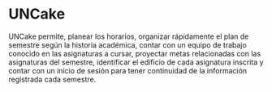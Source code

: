# UNCake
UNCake permite, planear los horarios, organizar rápidamente el plan de semestre según la historia académica, contar con un equipo de trabajo conocido en las asignaturas a cursar, proyectar metas relacionadas con las asignaturas del semestre, identificar el edificio de cada asignatura inscrita y contar con un inicio de sesión para tener continuidad de la información registrada cada semestre.
